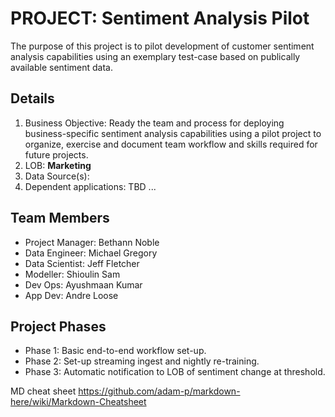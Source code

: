 # PROJECT: Sentiment Analysis Pilot 

The purpose of this project is to pilot development of customer sentiment analysis capabilities using an exemplary test-case based on publically available sentiment data.

## Details
1. Business Objective: Ready the team and process for deploying business-specific sentiment analysis capabilities using a pilot project to organize, exercise and document team workflow and skills required for future projects.   
2. LOB: **Marketing**
3. Data Source(s): 
4. Dependent applications: TBD
...

## Team Members
- Project Manager: Bethann Noble
- Data Engineer: Michael Gregory
- Data Scientist: Jeff Fletcher
- Modeller: Shioulin Sam
- Dev Ops: Ayushmaan Kumar
- App Dev: Andre Loose

## Project Phases
- Phase 1: Basic end-to-end workflow set-up.
- Phase 2: Set-up streaming ingest and nightly re-training.
- Phase 3: Automatic notification to LOB of sentiment change at threshold.


MD cheat sheet https://github.com/adam-p/markdown-here/wiki/Markdown-Cheatsheet

